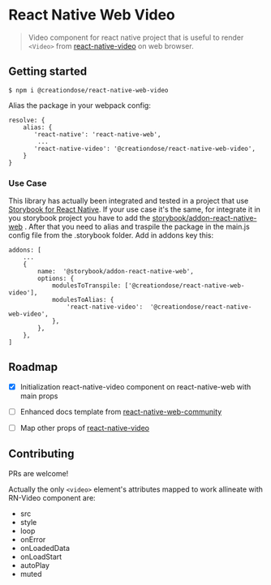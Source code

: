 # React Native Web Video

> Video component for react native project that is useful to render `<Video>` from [react-native-video](https://github.com/react-native-video/react-native-video) on web browser.

## Getting started

    $ npm i @creationdose/react-native-web-video

Alias the package in your webpack config:

    resolve: {
	    alias: {
	       'react-native': 'react-native-web',
		    ...
	       'react-native-video': '@creationdose/react-native-web-video',
	    }
	}

### Use Case
This library has actually been integrated and tested in a project that use [Storybook for React Native](https://github.com/storybookjs/react-native).
If your use case it's the same, for integrate it in you storybook project you have to add the [storybook/addon-react-native-web](https://storybook.js.org/addons/@storybook/addon-react-native-web#adding-babel-plugins) .
After that you need to alias and traspile the package in the main.js config file from the .storybook folder. Add in addons key this:

 

    addons: [
        ...
        { 
            name:  '@storybook/addon-react-native-web',
            options: {
                modulesToTranspile: ['@creationdose/react-native-web-video'],
                modulesToAlias: {
                    'react-native-video':  '@creationdose/react-native-web-video',
                },
            },
        },
	]

## Roadmap
 - [x] Initialization react-native-video component on react-native-web with main props
 - [ ] Enhanced docs template from [react-native-web-community](https://github.com/react-native-web-community/example-new-library)
 - [ ] Map other props of [react-native-video](https://github.com/react-native-video/react-native-video)


## Contributing
PRs are welcome!

Actually the only `<video>` element's attributes mapped to work allineate with RN-Video component are:

 - src
 - style
 - loop
 - onError
 - onLoadedData
 - onLoadStart
 - autoPlay
 - muted
